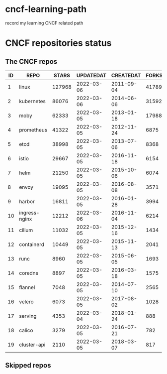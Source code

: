 # cncf-learning-path
record my learning CNCF related path

# CNCF repositories status
<!--START_SECTION:github_repos-->
## The CNCF repos
| ID |     REPO      | STARS  | UPDATEDAT  | CREATEDAT  | FORKSCOUNT |
|----|---------------|--------|------------|------------|------------|
|  1 | linux         | 127968 | 2022-03-06 | 2011-09-04 |      41789 |
|  2 | kubernetes    |  86076 | 2022-03-06 | 2014-06-06 |      31592 |
|  3 | moby          |  62333 | 2022-03-05 | 2013-01-18 |      17988 |
|  4 | prometheus    |  41322 | 2022-03-05 | 2012-11-24 |       6875 |
|  5 | etcd          |  38998 | 2022-03-05 | 2013-07-06 |       8368 |
|  6 | istio         |  29667 | 2022-03-05 | 2016-11-18 |       6154 |
|  7 | helm          |  21250 | 2022-03-05 | 2015-10-06 |       6074 |
|  8 | envoy         |  19095 | 2022-03-05 | 2016-08-08 |       3571 |
|  9 | harbor        |  16811 | 2022-03-05 | 2016-01-28 |       3994 |
| 10 | ingress-nginx |  12212 | 2022-03-06 | 2016-11-04 |       6214 |
| 11 | cilium        |  11032 | 2022-03-05 | 2015-12-16 |       1434 |
| 12 | containerd    |  10449 | 2022-03-05 | 2015-11-13 |       2041 |
| 13 | runc          |   8960 | 2022-03-05 | 2015-06-05 |       1693 |
| 14 | coredns       |   8897 | 2022-03-05 | 2016-03-18 |       1575 |
| 15 | flannel       |   7048 | 2022-03-05 | 2014-07-10 |       2565 |
| 16 | velero        |   6073 | 2022-03-05 | 2017-08-02 |       1028 |
| 17 | serving       |   4353 | 2022-03-04 | 2018-01-24 |        888 |
| 18 | calico        |   3279 | 2022-03-05 | 2016-07-21 |        782 |
| 19 | cluster-api   |   2110 | 2022-03-05 | 2018-03-07 |        817 |



## Skipped repos
<!--END_SECTION:github_repos-->
